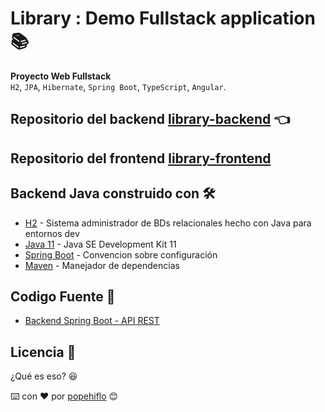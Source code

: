 #  Library : Demo Fullstack application 📚
**Proyecto Web Fullstack**   
`H2`, `JPA`, `Hibernate`, `Spring Boot`, `TypeScript`, `Angular`.  
## Repositorio del backend [library-backend](https://github.com/popehiflo/library-backend) 👈
## Repositorio del frontend [library-frontend](https://github.com/popehiflo/library-frontend)   

## Backend Java construido con 🛠️
* [H2]() - Sistema administrador de BDs relacionales hecho con Java para entornos dev
* [Java 11](https://www.oracle.com/java/technologies/downloads/#java11) - Java SE Development Kit 11
* [Spring Boot](https://spring.io/) - Convencion sobre configuración
* [Maven](https://maven.apache.org/) - Manejador de dependencias   

## Codigo Fuente 📁
* [Backend Spring Boot - API REST](library-backend)   


## Licencia 📄
¿Qué es eso? 😆     

         
⌨️ con ❤️ por [popehiflo](https://github.com/popehiflo) 😊
